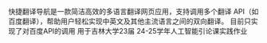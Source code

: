 快捷翻译导航是一款简洁高效的多语言翻译网页应用，支持调用多个翻译 API（如百度翻译），帮助用户轻松实现中英文及其他主流语言之间的双向翻译。
目前只实现了对百度API的调用
用于吉林大学23届 24-25学年人工智能引论课实践作业 
